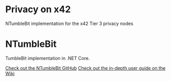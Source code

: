 # Privacy on x42
NTumbleBit implementation for the x42 Tier 3 privacy nodes  


# NTumbleBit
TumbleBit implementation in .NET Core.  

[Check out the NTumbleBit GitHub](https://github.com/NTumbleBit/NTumbleBit/)
[Check out the in-depth user guide on the Wiki](https://github.com/NTumbleBit/NTumbleBit/wiki)
